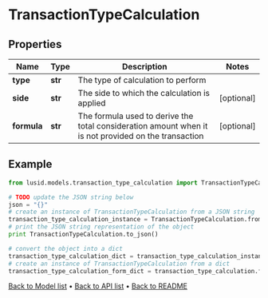 # TransactionTypeCalculation


## Properties
Name | Type | Description | Notes
------------ | ------------- | ------------- | -------------
**type** | **str** | The type of calculation to perform | 
**side** | **str** | The side to which the calculation is applied | [optional] 
**formula** | **str** | The formula used to derive the total consideration amount when it is not provided on the transaction | [optional] 

## Example

```python
from lusid.models.transaction_type_calculation import TransactionTypeCalculation

# TODO update the JSON string below
json = "{}"
# create an instance of TransactionTypeCalculation from a JSON string
transaction_type_calculation_instance = TransactionTypeCalculation.from_json(json)
# print the JSON string representation of the object
print TransactionTypeCalculation.to_json()

# convert the object into a dict
transaction_type_calculation_dict = transaction_type_calculation_instance.to_dict()
# create an instance of TransactionTypeCalculation from a dict
transaction_type_calculation_form_dict = transaction_type_calculation.from_dict(transaction_type_calculation_dict)
```
[Back to Model list](../README.md#documentation-for-models) &#8226; [Back to API list](../README.md#documentation-for-api-endpoints) &#8226; [Back to README](../README.md)


